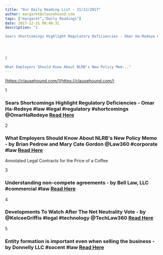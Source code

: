 ```yaml
---
title: "Our Daily Reading List - 31/12/2017"
author: margaret@clausehound.com
tags: ["margaret","Daily Readings"]
date: 2017-12-31 08:48:31
description: "1

Sears Shortcomings Highlight Regulatory Deficiencies - Omar Ha-Redeye #law #legal #regulatory #shortcomings @OmarHaRedeye Read Here

 


2

What Employers Should Know About NLRB's New Policy Mem..."
---
```


[https://clausehound.com/](https://clausehound.com/)

1

### Sears Shortcomings Highlight Regulatory Deficiencies - Omar Ha-Redeye #law #legal #regulatory #shortcomings @OmarHaRedeye [Read Here](http://www.slaw.ca/2017/12/24/sears-shortcomings-highlight-regulatory-deficiencies/)

 

2

### What Employers Should Know About NLRB's New Policy Memo - by Brian Pedrow and Mary Cate Gordon @Law360 #corporate #law [Read Here](https://goo.gl/UjXCmJ)

Annotated Legal Contracts
for the Price of a Coffee

3

### Understanding non-compete agreements - by Bell Law, LLC #commercial #law [Read Here](https://goo.gl/hwjZpf)

 

4

### Developments To Watch After The Net Neutrality Vote - by @KelceeGriffis #legal #technology @TechLaw360 [Read Here](https://goo.gl/kjDGgL)

 

5

### Entity formation is important even when selling the business - by Donnelly LLC #socent #law [Read Here](https://goo.gl/U77tR5)

 